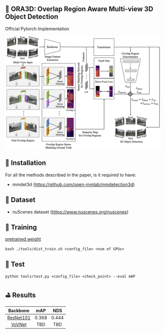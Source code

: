 ##  :car: ORA3D: Overlap Region Aware Multi-view 3D Object Detection
Official Pytorch Implementation

<img src="figures/ora3d_overview.png" alt="Overview Image" style="zoom:50%;" />

## :floppy_disk: Installation
For all the methods described in the paper, is it required to have:
- mmdet3d (https://github.com/open-mmlab/mmdetection3d)


## :file_folder: Dataset

- nuScenes dataset (https://www.nuscenes.org/nuscenes)


## :hammer: Training
[pretrained weight](https://drive.google.com/file/d/13CwmuASlGavjmVx9xq0VNt3Km_F3eqQ-/view?usp=sharing)

`bash ./tools/dist_train.sh <config_file> <num of GPUs> `


## :pencil: Test
`python tools/test.py <config_file> <check_point> --eval mAP`


## :golf: Results
|  Backbone   | mAP | NDS |
| :---------: | :----: |:----: |
|[ResNet101](https://drive.google.com/file/d/1jft64_8BJv3JjNrITS-f64wYcb5j3mxF/view?usp=sharing)|0.368|0.444|
|[VoVNet]()|TBD|TBD|TBD


